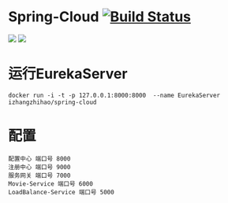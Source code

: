 # Spring-Cloud [![Build Status](https://travis-ci.org/izhangzhihao/Spring-Cloud-MicroServices.svg?branch=master)](https://travis-ci.org/izhangzhihao/Spring-Cloud-MicroServices)
[![](https://images.microbadger.com/badges/image/izhangzhihao/spring-cloud.svg)](https://hub.docker.com/r/izhangzhihao/spring-cloud/) [![](https://images.microbadger.com/badges/version/izhangzhihao/spring-cloud.svg)](https://hub.docker.com/r/izhangzhihao/spring-cloud/)

#  运行EurekaServer
    docker run -i -t -p 127.0.0.1:8000:8000  --name EurekaServer izhangzhihao/spring-cloud

# 配置
    配置中心 端口号 8000
    注册中心 端口号 9000
    服务网关 端口号 7000
    Movie-Service 端口号 6000
    LoadBalance-Service 端口号 5000